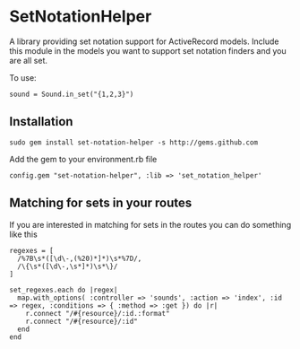 SetNotationHelper
=================

A library providing set notation support for ActiveRecord models. Include this module in the models you want to support set notation finders and you are all set.

To use:
  
    sound = Sound.in_set("{1,2,3}")
    

Installation
------------

    sudo gem install set-notation-helper -s http://gems.github.com
    
Add the gem to your environment.rb file
    
    config.gem "set-notation-helper", :lib => 'set_notation_helper'
    

Matching for sets in your routes
---------------------------
    
If you are interested in matching for sets in the routes you can do something like this

    regexes = [
      /%7B\s*([\d\-,(%20)*]*)\s*%7D/, 
      /\{\s*([\d\-,\s*]*)\s*\}/
    ]
  	
  	set_regexes.each do |regex|
      map.with_options( :controller => 'sounds', :action => 'index', :id => regex, :conditions => { :method => :get }) do |r|
        r.connect "/#{resource}/:id.:format"
        r.connect "/#{resource}/:id"
      end
    end

